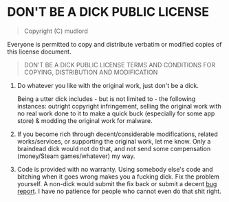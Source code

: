 # DON'T BE A DICK PUBLIC LICENSE

> Copyright (C) mudlord
 
 Everyone is permitted to copy and distribute verbatim or modified
 copies of this license document.

> DON'T BE A DICK PUBLIC LICENSE
> TERMS AND CONDITIONS FOR COPYING, DISTRIBUTION AND MODIFICATION

 1. Do whatever you like with the original work, just don't be a dick.

     Being a utter dick includes - but is not limited to - the following instances: outright copyright infringement, selling the original      work with no real work done to it to make a quick buck (especially for some app store) & modding the original work for malware.

 2. If you become rich through decent/considerable modifications, related works/services, or supporting the original work,
 let me know. Only a braindead dick would not do that, and not send some compensation (money/Steam games/whatever) my way.
 
 3. Code is provided with no warranty. Using somebody else's code and bitching when it goes wrong makes 
 you a fucking dick. Fix the problem yourself. A non-dick would submit the fix back or submit a decent [bug report](https://www.chiark.greenend.org.uk/~sgtatham/bugs.html). I have no patience for people who cannot even do that shit right.

